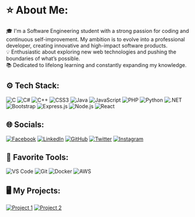 # ⭐ **About Me**:
🎓 I'm a Software Engineering student with a strong passion for coding and continuous self-improvement. My ambition is to evolve into a professional developer, creating innovative and high-impact software products.  
💡 Enthusiastic about exploring new web technologies and pushing the boundaries of what’s possible.  
📚 Dedicated to lifelong learning and constantly expanding my knowledge.

## ⚙️ **Tech Stack**:
![C](https://img.shields.io/badge/C-00599C?style=flat&logo=c&logoColor=white)
![C#](https://img.shields.io/badge/C%23-239120?style=flat&logo=csharp&logoColor=white)
![C++](https://img.shields.io/badge/C%2B%2B-00599C?style=flat&logo=cplusplus&logoColor=white)
![CSS3](https://img.shields.io/badge/CSS3-1572B6?style=flat&logo=css3&logoColor=white)
![Java](https://img.shields.io/badge/Java-007396?style=flat&logo=java&logoColor=white)
![JavaScript](https://img.shields.io/badge/JavaScript-F7DF1E?style=flat&logo=javascript&logoColor=black)
![PHP](https://img.shields.io/badge/PHP-777BB4?style=flat&logo=php&logoColor=white)
![Python](https://img.shields.io/badge/Python-3776AB?style=flat&logo=python&logoColor=white)
![.NET](https://img.shields.io/badge/.NET-512BD4?style=flat&logo=dotnet&logoColor=white)
![Bootstrap](https://img.shields.io/badge/Bootstrap-563D7C?style=flat&logo=bootstrap&logoColor=white)
![Express.js](https://img.shields.io/badge/Express.js-000000?style=flat&logo=express&logoColor=white)
![Node.js](https://img.shields.io/badge/Node.js-339933?style=flat&logo=node.js&logoColor=white)
![React](https://img.shields.io/badge/React-61DAFB?style=flat&logo=react&logoColor=black)

## 🌐 **Socials**:
[![Facebook](https://img.shields.io/badge/Facebook-blue?style=flat&logo=facebook&logoColor=white)](https://www.facebook.com)
[![LinkedIn](https://img.shields.io/badge/LinkedIn-blue?style=flat&logo=linkedin&logoColor=white)](https://www.linkedin.com)
[![GitHub](https://img.shields.io/badge/GitHub-000000?style=flat&logo=github&logoColor=white)](https://github.com)
[![Twitter](https://img.shields.io/badge/Twitter-1DA1F2?style=flat&logo=twitter&logoColor=white)](https://twitter.com)
[![Instagram](https://img.shields.io/badge/Instagram-E4405F?style=flat&logo=instagram&logoColor=white)](https://instagram.com)

## 🎨 **Favorite Tools**:
![VS Code](https://img.shields.io/badge/VS_Code-007ACC?style=flat&logo=visual-studio-code&logoColor=white)
![Git](https://img.shields.io/badge/Git-F05032?style=flat&logo=git&logoColor=white)
![Docker](https://img.shields.io/badge/Docker-2496ED?style=flat&logo=docker&logoColor=white)
![AWS](https://img.shields.io/badge/AWS-FF9900?style=flat&logo=amazon-aws&logoColor=white)

## 🖥️ **My Projects**:
[![Project 1](https://img.shields.io/badge/Project_1-123456?style=flat&logo=github&logoColor=white)](https://github.com)
[![Project 2](https://img.shields.io/badge/Project_2-abcdef?style=flat&logo=github&logoColor=white)](https://github.com)
